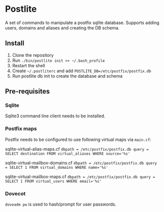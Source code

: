 # Postlite

A set of commands to manipulate a postfix sqlite database. Supports adding users,
domains and aliases and creating the DB schema.

## Install

  1. Clone the repository
  1. Run `./bin/postlite init >> ~/.bash_profile`
  1. Restart the shell
  1. Create `~/.postliterc` and add `POSTLITE_DB=/etc/postfix/postfix.db`
  1. Run postlite db init to create the database and schema

## Pre-requisites

### Sqlite

Sqlite3 command line client needs to be installed.

### Postfix maps

Postfix needs to be configured to use following virtual maps via `main.cf`:

sqlite-virtual-alias-maps.cf
``
dbpath = /etc/postfix/postfix.db
query = SELECT destination FROM virtual_aliases WHERE source='%s'
``

sqlite-virtual-mailbox-domains.cf
``
dbpath = /etc/postfix/postfix.db
query = SELECT 1 FROM virtual_domains WHERE name='%s'
``

sqlite-virtual-mailbox-maps.cf
``
dbpath = /etc/postfix/postfix.db
query = SELECT 1 FROM virtual_users WHERE email='%s'
``
### Dovecot

`doveadm pw` is used to hash/prompt for user passwords.

